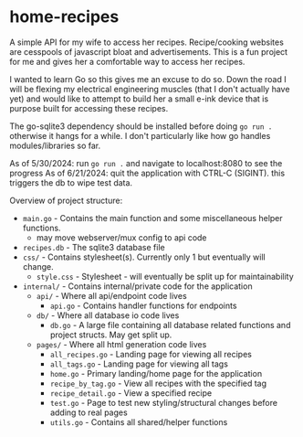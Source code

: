 # home-recipes
A simple API for my wife to access her recipes. Recipe/cooking websites are cesspools of javascript bloat and advertisements. This is a fun project for me and gives her a comfortable way to access her recipes.

I wanted to learn Go so this gives me an excuse to do so. Down the road I will be flexing my electrical engineering muscles (that I don't actually have yet) and would like to attempt to build her a small e-ink device that is purpose built for accessing these recipes.

The go-sqlite3 dependency should be installed before doing `go run .` otherwise it hangs for a while. I don't particularly like how go handles modules/libraries so far.

As of 5/30/2024: run `go run .` and navigate to localhost:8080 to see the progress
As of 6/21/2024: quit the application with CTRL-C (SIGINT). this triggers the db to wipe test data.

Overview of project structure:
* `main.go` - Contains the main function and some miscellaneous helper functions.
    * may move webserver/mux config to api code
* `recipes.db` - The sqlite3 database file
* `css/` - Contains stylesheet(s). Currently only 1 but eventually will change.
    * `style.css` - Stylesheet - will eventually be split up for maintainability
* `internal/` - Contains internal/private code for the application
    * `api/` - Where all api/endpoint code lives
        * `api.go` - Contains handler functions for endpoints
    * `db/` - Where all database io code lives
        * `db.go` - A large file containing all database related functions and project structs. May get split up.
    * `pages/` - Where all html generation code lives
        * `all_recipes.go` - Landing page for viewing all recipes
        * `all_tags.go` - Landing page for viewing all tags
        * `home.go` - Primary landing/home page for the application
        * `recipe_by_tag.go` - View all recipes with the specified tag
        * `recipe_detail.go` - View a specified recipe
        * `test.go` - Page to test new styling/structural changes before adding to real pages
        * `utils.go` - Contains all shared/helper functions
